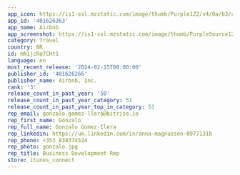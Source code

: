 ```yaml
---
app_icon: https://is1-ssl.mzstatic.com/image/thumb/Purple122/v4/0a/b3/c6/0ab3c6f1-030c-4c3a-4240-d27309f468dd/AppIcon-0-0-1x_U007emarketing-0-7-0-0-0-85-220.png/1024x1024bb.png
app_id: '401626263'
app_name: Airbnb
app_screenshot: https://is1-ssl.mzstatic.com/image/thumb/PurpleSource126/v4/04/7c/5c/047c5c46-aba6-c37b-e56d-0e58fd1cfb83/fbf24a88-e0de-49a5-baa0-af2a62790411_A-iPhone-65-1_en-US.png/1242x2688bb.png
category: Travel
country: BR
id: mN1jcRqTCHt1
language: en
most_recent_release: '2024-02-15T00:00:00'
publisher_id: '401626266'
publisher_name: Airbnb, Inc.
rank: '3'
release_count_in_past_year: '50'
release_count_in_past_year_category: 51
release_count_in_past_year_top_in_category: 51
rep_email: gonzalo.gomez-llera@bitrise.io
rep_first_name: Gonzalo
rep_full_name: Gonzalo Gomez-Ilera
rep_linkedin: https://uk.linkedin.com/in/anna-magnussen-0977131b
rep_phone: +353 838374524
rep_photo: gonzalo.jpg
rep_title: Business Development Rep
store: itunes_connect
---
```

